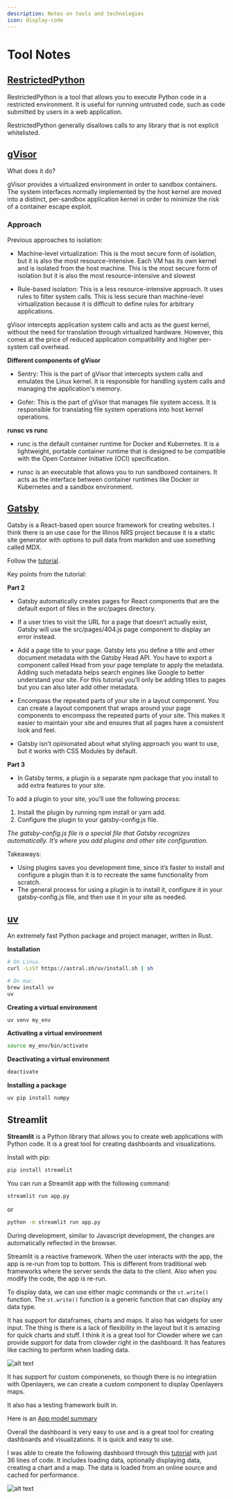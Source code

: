 ```yaml
---
description: Notes on tools and technologies
icon: display-code
---
```


# Tool Notes

## [RestrictedPython](https://restrictedpython.readthedocs.io/en/latest/)

RestrictedPython is a tool that allows you to execute Python code in a restricted environment. It is useful for running untrusted code, such as code submitted by users in a web application.

RestrictedPython generally disallows calls to any library that is not explicit whitelisted. 


## [gVisor](https://gvisor.dev/)

What does it do?

gVisor provides a virtualized environment in order to sandbox containers. The system interfaces normally implemented by the host kernel are moved into a distinct, per-sandbox application kernel in order to minimize the risk of a container escape exploit.

### Approach

Previous approaches to isolation:

- Machine-level virtualization: This is the most secure form of isolation, but it is also the most resource-intensive. Each VM has its own kernel and is isolated from the host machine. This is the most secure form of isolation but it is also the most resource-intensive and slowest

- Rule-based isolation: This is a less resource-intensive approach. It uses rules to filter system calls. This is less secure than machine-level virtualization because it is difficult to define rules for arbitrary applications.

gVisor intercepts application system calls and acts as the guest kernel, without the need for translation through virtualized hardware. However, this comes at the price of reduced application compatibility and higher per-system call overhead.

**Different components of gVisor**

- Sentry: This is the part of gVisor that intercepts system calls and emulates the Linux kernel. It is responsible for handling system calls and managing the application's memory.

- Gofer: This is the part of gVisor that manages file system access. It is responsible for translating file system operations into host kernel operations.


**runsc vs runc**

- runc is the default container runtime for Docker and Kubernetes. It is a lightweight, portable container runtime that is designed to be compatible with the Open Container Initiative (OCI) specification.

- runsc is an executable that allows you to run sandboxed containers. It acts as the interface between container runtimes like Docker or Kubernetes and a sandbox environment. 









## [Gatsby](https://www.gatsbyjs.com/)
Gatsby is a React-based open source framework for creating websites. I think there is an use case for the Illinos NRS project because it is a static site generator with options to pull data from markdon and use something called MDX. 

Follow the [tutorial](https://www.gatsbyjs.com/docs/tutorial/getting-started/). 

Key points from the tutorial:

**Part 2** 
- Gatsby automatically creates pages for React components that are the default export of files in the src/pages directory.

- If a user tries to visit the URL for a page that doesn’t actually exist, Gatsby will use the src/pages/404.js page component to display an error instead.

- Add a page title to your page. Gatsby lets you define a title and other document metadata with the Gatsby Head API. You have to export a component called Head from your page template to apply the metadata. Adding such metadata helps search engines like Google to better understand your site. For this tutorial you’ll only be adding titles to pages but you can also later add other metadata.

- Encompass the repeated parts of your site in a layout component. You can create a layout component that wraps around your page components to encompass the repeated parts of your site. This makes it easier to maintain your site and ensures that all pages have a consistent look and feel.
- Gatsby isn’t opinionated about what styling approach you want to use, but it works with CSS Modules by default.

**Part 3**

- In Gatsby terms, a plugin is a separate npm package that you install to add extra features to your site.

To add a plugin to your site, you’ll use the following process:

1. Install the plugin by running npm install or yarn add.
2. Configure the plugin to your gatsby-config.js file.

*The gatsby-config.js file is a special file that Gatsby recognizes automatically. It’s where you add plugins and other site configuration.*

Takeaways:
- Using plugins saves you development time, since it’s faster to install and configure a plugin than it is to recreate the same functionality from scratch.
- The general process for using a plugin is to install it, configure it in your gatsby-config.js file, and then use it in your site as needed.


## [uv](https://github.com/astral-sh/uv) 

An extremely fast Python package and project manager, written in Rust.

**Installation**

```bash
# On Linux.
curl -LsSf https://astral.sh/uv/install.sh | sh

# On mac.
brew install uv
uv 
```

**Creating a virtual environment**

```bash
uv venv my_env
```

**Activating a virtual environment**

```bash
source my_env/bin/activate
```

**Deactivating a virtual environment**

```bash
deactivate
```

**Installing a package**

```bash
uv pip install numpy
```


## Streamlit

**Streamlit** is a Python library that allows you to create web applications with Python code. It is a great tool for creating dashboards and visualizations.

Install with pip:

```bash
pip install streamlit
```

You can run a Streamlit app with the following command:

```bash
streamlit run app.py
```

or 

```bash
python -m streamlit run app.py
```

During development, similar to Javascript development, the changes are automatically reflected in the browser.

Streamlit is a reactive framework. When the user interacts with the app, the app is re-run from top to bottom. This is different from traditional web frameworks where the server sends the data to the client. Also when you modify the code, the app is re-run.



To display data, we can use either magic commands or the `st.write()` function. The `st.write()` function is a generic function that can display any data type. 

It has support for dataframes, charts and maps. It also has widgets for user input.
The thing is there is a lack of flexibility in the layout but it is amazing for quick charts and stuff. I think it is a great tool for Clowder where we can provide support for data from clowder right in the dashboard. It has features like caching to perform when loading data.

![alt text](assets/images/tool_notes/image.png)

It has support for custom componenets, so though there is no integration with Openlayers, we can create a custom component to display Openlayers maps. 

It also has a testing framework built in.

Here is an [App model summary](https://docs.streamlit.io/get-started/fundamentals/summary)

Overall the dashboard is very easy to use and is a great tool for creating dashboards and visualizations. It is quick and easy to use.

I was able to create the following dashboard through this [tutorial](https://docs.streamlit.io/get-started/tutorials/create-an-app) with just 36 lines of code. It includes loading data, optionally displaying data, creating a chart and a map. The data is loaded from an online source and cached for performance.


![alt text](assets/images/tool_notes/image-1.png)